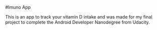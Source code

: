 #Imuno App

This is an app to track your vitamin D intake and was made for my final project to complete the Android Developer Nanodegree from Udacity.